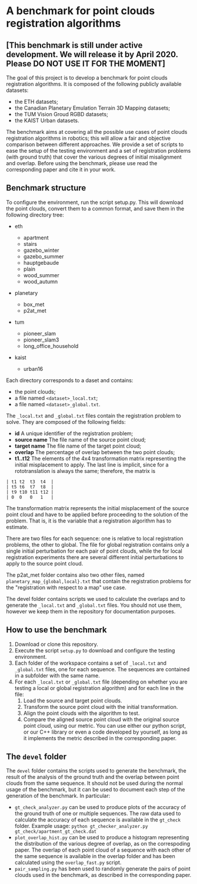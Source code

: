 # A benchmark for point clouds registration algorithms
## [This benchmark is still under active development. We will release it by April 2020. Please DO NOT USE IT FOR THE MOMENT]
The goal of this project is to develop a benchmark for point clouds registration algorithms. It is composed of the following publicly available datasets:
- the ETH datasets;
- the Canadian Planetary Emulation Terrain 3D Mapping datasets;
- the TUM Vision Groud RGBD datasets;
- the KAIST Urban datasets.

The benchmark aims at covering all the possible use cases of point clouds registration algorithms in robotics; this will allow a fair and objective comparison between different approaches. We provide a set of scripts to ease the setup of the testing environment and a set of registration problems (with ground truth) that cover the various degrees of initial misalignment and overlap. Before using the benchmark, please use read the corresponding paper and cite it in your work.

## Benchmark structure
To configure the environment, run the script setup.py. This will download the point clouds, convert them to a common format, and save them in the following directory tree:

- eth
  - apartment
  - stairs
  - gazebo_winter
  - gazebo_summer
  - hauptgebaude
  - plain
  - wood_summer
  - wood_autumn
    
- planetary
  - box_met
  - p2at_met

- tum
  - pioneer_slam
  - pioneer_slam3
  - long_office_household

- kaist
  - urban16

Each directory corresponds to a daset and contains:
- the point clouds;
- a file named `<dataset>_local.txt`;
- a file named `<dataset>_global.txt`.
    
The `_local.txt` and `_global.txt` files contain the registration problem to solve. They are composed of the following fields:
- **id** A unique identifier of the registration problem;
- **source name** The file name of the source point cloud;
- **target name** The file name of the target point cloud;
- **overlap** The percentage of overlap between the two point clouds;
- **t1..t12** The elements of the 4x4 transformation matrix representing the initial misplacement to apply. The last line is implicit, since for a rototranslation is always the same; therefore, the matrix is
```
| t1 t2  t3  t4  |
| t5 t6  t7  t8  |
| t9 t10 t11 t12 |
| 0  0   0   1   |
```

The transformation matrix represents the initial misplacement of the source point cloud and have to be applied before proceeding to the solution of the problem. That is, it is the variable that a registration algorithm has to estimate.

There are two files for each sequence: one is relative to local registration problems, the other to global. The file for global registration contains only a single initial perturbation for each pair of point clouds, while the for local registration experiments there are several different initial perturbations to apply to the source point cloud.

The p2at_met folder contains also two other files, named `planetary_map_{global,local}.txt` that contain the registration problems for the "registration with respect to a map" use case.
    
The devel folder contains scripts we used to calculate the overlaps and to generate the `_local.txt` and `_global.txt` files. You should not use them, however we keep them in the repository for documentation purposes.
    
 ## How to use the benchmark
1. Download or clone this repository.
2. Execute the script `setup.py` to download and configure the testing environment.
3. Each folder of the workspace contains a set of `_local.txt` and `_global.txt` files, one for each sequence. The sequences are contained in a subfolder with the same name.
4. For each `_local.txt` or `_global.txt` file (depending on whether you are testing a local or global registration algorithm) and for each line in the file:
    1. Load the source and target point clouds.
    2. Transform the source point cloud with the initial transformation.
    3. Align the point clouds with the algorithm to test.
    4. Compare the aligned source point cloud with the original source point cloud, using our metric. You can use either our python script, or our C++ library or even a code developed by yourself, as long as it implements the metric described in the corresponding paper.

## The `devel` folder

The `devel` folder contains the scripts used to generate the benchmark, the result of the analysis of the ground truth and the overlap between point clouds from the same sequence. It should not be used during the normal usage of the benchmark, but it can be used to document each step of the generation of the benchmark. In particular:
- `gt_check_analyzer.py` can be used to produce plots of the accuracy of the ground truth of one or multiple sequences. The raw data used to calculate the accuracy of each sequence is available in the `gt_check` folder. 
Example usage: `python gt_checker_analyzer.py gt_check/apartment_gt_check.dat`
- `plot_overlap_hist.py` can be used to produce a histogram representing the distribution of the various degree of overlap, as on the correspoding paper. The overlap of each point cloud of a sequence with each other of the same sequence is available in the overlap folder and has been calculated using the `overlap_fast.py` script.
- `pair_sampling.py` has been used to randomly generate the pairs of point clouds used in the benchmark, as described in the corresponding paper.
